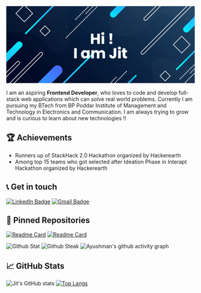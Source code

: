 <img src="https://github.com/jit48/jit48/blob/main/banner%20(1).png" alt="Jit's Github">

I am an aspiring **Frontend Developer**, who loves to code and develop full-stack web applications which can solve real world problems. Currently I am pursuing my BTech from BP Poddar Institute of Management and Technology in Electronics and Communication.
I am always trying to grow and is curious to learn about new technologies !!

## :trophy: Achievements
- Runners up of StackHack 2.0 Hackathon organized by Hackerearth
- Among top 15 teams who got selected after Ideation Phase in Interapt Hackathon organized by Hackerearth

## :telephone_receiver: Get in touch 
[![LinkedIn Badge](https://img.shields.io/badge/LinkedIn-0077B5?style=for-the-badge&logo=linkedin&logoColor=white)](https://www.linkedin.com/in/jit-kumar-ghosh/)
[![Gmail Badge](https://img.shields.io/badge/Gmail-D14836?style=for-the-badge&logo=gmail&logoColor=white)](mailto:jitkumarghosh28@gmail.com)

## :pushpin: Pinned Repositories
[![Readme Card](https://github-readme-stats.vercel.app/api/pin/?username=jit48&repo=eventManagement)](https://github.com/jit48/eventManagement)
[![Readme Card](https://github-readme-stats.vercel.app/api/pin/?username=jit48&repo=Human-Resource-Management)](https://github.com/jit48/Human-Resource-Management)

![Github Stat](https://github-readme-stats.vercel.app/api?username=ayushmankumar7&show_icons=true)
![Github Steak](https://github-readme-streak-stats.herokuapp.com/?user=ayushmankumar7)
![Ayushman's github activity graph](https://activity-graph.herokuapp.com/graph?username=ManjulikaMondal&bg_color=0d0c0d&color=e137d6&line=5daddf&point=99eb1e&area=true&hide_border=true)

## :chart_with_upwards_trend: GitHub Stats
![Jit's GitHub stats](https://github-readme-stats.vercel.app/api?username=jit48&show_icons=true)
[![Top Langs](https://github-readme-stats.vercel.app/api/top-langs/?username=jit48&layout=compact)](https://github.com/anuraghazra/github-readme-stats)
